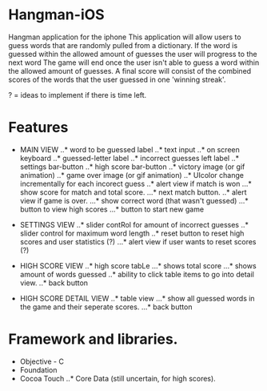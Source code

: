 Hangman-iOS
===========

Hangman application for the iphone
This application will allow users to guess words that are randomly pulled from a dictionary. 
If the word is guessed within the allowed amount of guesses the user will progress to the next word
The game will end once the user isn't able to guess a word within the allowed amount of guesses.
A final score will consist of the combined scores of the words that the user guessed in one 'winning streak'.


? = ideas to implement if there is time left.

Features
===========

- MAIN VIEW
..* word to be guessed label
..* text input
..* on screen keyboard
..* guessed-letter label
..* incorrect guesses left label
..* settings bar-button
..* high score bar-button
..* victory image (or gif animation)
..* game over image (or gif animation)
..* UIcolor change incrementally for each incorect guess 
..* alert view if match is won
...* show score for match and total score.
...* next match button.
..* alert view if game is over.
...* show correct word (that wasn't guessed)
...* button to view high scores
...* button to start new game

- SETTINGS VIEW
..* slider contRol for amount of incorrect guesses
..* slider control for maximum word length
..* reset button to reset high scores and user statistics (?)
...* alert view if user wants to reset scores  (?)

- HIGH SCORE VIEW
..* high score tabLe
...* shows total score
...* shows amount of words guessed
..* ability to click table items to go into detail view.
..* back button

- HIGH SCORE DETAIL VIEW
..* table view
...* show all guessed words in the game and their seperate scores.
...* back button


Framework and libraries.
===========
- Objective - C
- Foundation
- Cocoa Touch
..* Core Data (still uncertain, for high scores).
